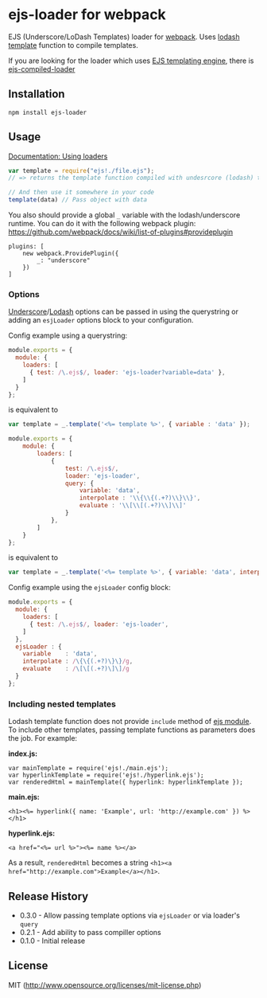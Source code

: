 # ejs-loader for webpack

EJS (Underscore/LoDash Templates) loader for [webpack](http://webpack.github.io/). Uses [lodash template](http://lodash.com/docs#template) function to compile templates.

If you are looking for the loader which uses [EJS templating engine](https://github.com/tj/ejs), there is [ejs-compiled-loader](https://github.com/bazilio91/ejs-compiled-loader)

## Installation

`npm install ejs-loader`

## Usage

[Documentation: Using loaders](http://webpack.github.io/docs/using-loaders.html)

``` javascript
var template = require("ejs!./file.ejs");
// => returns the template function compiled with undesrcore (lodash) templating engine.

// And then use it somewhere in your code
template(data) // Pass object with data
```

You also should provide a global `_` variable with the lodash/underscore runtime. You can do it with the following webpack plugin: https://github.com/webpack/docs/wiki/list-of-plugins#provideplugin

```
plugins: [
    new webpack.ProvidePlugin({
        _: "underscore"
    })
]
```

### Options
[Underscore](http://underscorejs.org/#template)/[Lodash](https://lodash.com/docs#template) options can be passed in using the querystring or adding an ```esjLoader``` options block to your configuration.

Config example using a querystring:
``` js
module.exports = {
  module: {
    loaders: [
      { test: /\.ejs$/, loader: 'ejs-loader?variable=data' },
    ]
  }
};
```
is equivalent to
``` js
var template = _.template('<%= template %>', { variable : 'data' });
```

``` js
module.exports = {
    module: {
        loaders: [
            {
                test: /\.ejs$/, 
                loader: 'ejs-loader', 
                query: { 
                    variable: 'data', 
                    interpolate : '\\{\\{(.+?)\\}\\}', 
                    evaluate : '\\[\\[(.+?)\\]\\]' 
                }
            },
        ]
    }
};
```
is equivalent to
``` js
var template = _.template('<%= template %>', { variable: 'data', interpolate : '\\{\\{(.+?)\\}\\}', evaluate : '\\[\\[(.+?)\\]\\]' });
```

Config example using the ```ejsLoader``` config block:
``` js
module.exports = {
  module: {
    loaders: [
      { test: /\.ejs$/, loader: 'ejs-loader',
    ]
  },
  ejsLoader : {
    variable    : 'data',
    interpolate : /\{\{(.+?)\}\}/g,
    evaluate    : /\[\[(.+?)\]\]/g
  }
};
```


### Including nested templates

Lodash template function does not provide `include` method of [ejs module](http://ejs.co/). To include other templates, passing template functions as parameters does the job. For example:

**index.js:**

    var mainTemplate = require('ejs!./main.ejs');
    var hyperlinkTemplate = require('ejs!./hyperlink.ejs');
    var renderedHtml = mainTemplate({ hyperlink: hyperlinkTemplate });

**main.ejs:**

    <h1><%= hyperlink({ name: 'Example', url: 'http://example.com' }) %></h1>

**hyperlink.ejs:**

    <a href="<%= url %>"><%= name %></a>

As a result, `renderedHtml` becomes a string `<h1><a href="http://example.com">Example</a></h1>`.



## Release History
* 0.3.0 - Allow passing template options via `ejsLoader` or via loader's `query`
* 0.2.1 - Add ability to pass compiller options
* 0.1.0 - Initial release

## License

MIT (http://www.opensource.org/licenses/mit-license.php)
